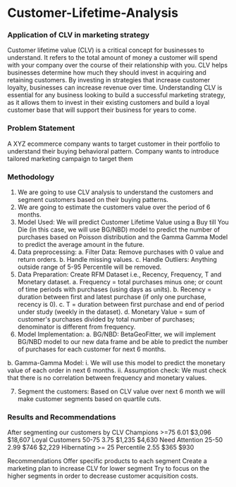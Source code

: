 # Customer-Lifetime-Analysis

### Application of CLV in marketing strategy 
Customer lifetime value (CLV) is a critical concept for businesses to understand. It refers to the total amount of money a customer will spend with your company over the course of their relationship with you. CLV helps businesses determine how much they should invest in acquiring and retaining customers. By investing in strategies that increase customer loyalty, businesses can increase revenue over time. Understanding CLV is essential for any business looking to build a successful marketing strategy, as it allows them to invest in their existing customers and build a loyal customer base that will support their business for years to come.

### Problem Statement 
A XYZ ecommerce company wants to target customer in their portfolio to understand their buying behavioral pattern. Company wants to introduce tailored marketing campaign to target them

### Methodology
1.	We are going to use CLV analysis to understand the customers and segment customers based on their buying patterns.
2.	We are going to estimate the customers value over the period of 6 months. 
3.	Model Used: We will predict Customer Lifetime Value using a Buy till You Die (in this case, we will use BG/NBD) model to predict the number of purchases based on Poisson distribution and the Gamma Gamma Model to predict the average amount in the future. 
4.	Data preprocessing:
a.	Filter Data: Remove purchases with 0 value and return orders.
b.	Handle missing values.
c.	Handle Outliers: Anything outside range of 5-95 Percentile will be removed. 
5.	Data Preparation: Create RFM Dataset i.e., Recency, Frequency, T and Monetary dataset.
a.	Frequency = total purchases minus one; or count of time periods with purchases (using days as units).
b.	 Recency = duration between first and latest purchase (if only one purchase, recency is 0).
c.	T = duration between first purchase and end of period under study (weekly in the dataset). 
d.	Monetary Value = sum of customer's purchases divided by total number of purchases; denominator is different from frequency.
6.	Model Implementation: 
a.	BG/NBD: BetaGeoFitter, we will implement BG/NBD model to our new data frame and be able to predict the number of purchases for each customer for next 6 months.
 
b.	Gamma-Gamma Model: 
i.	We will use this model to predict the monetary value of each order in next 6 months.
ii.	Assumption check: We must check that there is no correlation between frequency and monetary values.	
 
7.	Segment the customers: Based on CLV value over next 6 month we will make customer segments based on quartile cuts.

### Results and Recommendations
After segmenting our customers by CLV
Champions	>=75	6.01	$3,096	$18,607
Loyal Customers	50-75	3.75	$1,235	$4,630
Need Attention	25-50	2.99	$746	$2,229
Hibernating 	>= 25 Percentile	2.55	$365	$930

Recommendations 
Offer specific products to each segment
Create a marketing plan to increase CLV for lower segment
Try to focus on the higher segments in order to decrease customer acquisition costs.
